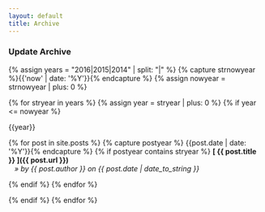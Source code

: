 ```yaml
---
layout: default
title: Archive
---
```


### Update Archive

{% assign years = "2016|2015|2014" | split: "|" %}
{% capture strnowyear %}{{'now' | date: '%Y'}}{% endcapture %}
{% assign nowyear = strnowyear | plus: 0 %}

{% for stryear in years %}
   {% assign year = stryear | plus: 0 %}
   {% if year <= nowyear %}
<br/>

<p class="sidebar_title"> {{year}}</p>

{% for post in site.posts %}
{% capture postyear %} {{post.date | date: '%Y'}}{% endcapture %}
{% if postyear contains stryear %}
**[ {{ post.title }} ]({{ post.url }})**
<br/>
_&nbsp;&nbsp;&nbsp;&raquo; by {{ post.author }} on {{ post.date | date_to_string }}_

{% endif %}
{% endfor %}

{% endif %}
{% endfor %}